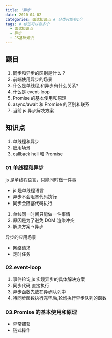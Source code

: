 ```yaml
---
title: '异步'
date: 2020-04-02
categories: 面试知识点 # 分类只能有1个
tags: # 标签可以有多个
  - 面试知识点
  - 异步
  - JS基础知识
---
```


## 题目

1. 同步和异步的区别是什么？
1. 前端使用异步的场景
1. 什么是单线程,和异步有什么关系?
1. 什么是 event-loop
1. Promise 的基本使用和原理
1. async/await 和 Promise 的区别和联系
1. 当前 js 异步解决方案

## 知识点

1. 单线程和异步
1. 应用场景
1. callback hell 和 Promise

### 01.单线程和异步

js 是单线程语言，只能同时做一件事

- js 是单线程语言
- 异步不会阻塞代码执行
- 同步会阻塞代码执行

1. 单线同一时间只能做一件事情
1. 原因是为了避免 DOM 渲染冲突
1. 解决方案->异步

异步的应用场景

- 网络请求
- 定时任务

### 02.event-loop

1. 事件轮询,js 实现异步的具体解决方案
1. 同步代码,直接执行
1. 异步函数先放在异步队列中
1. 待同步函数执行完毕后,轮询执行异步队列的函数

### 03.Promise 的基本使用和原理

- 异常捕获
- 链式操作
